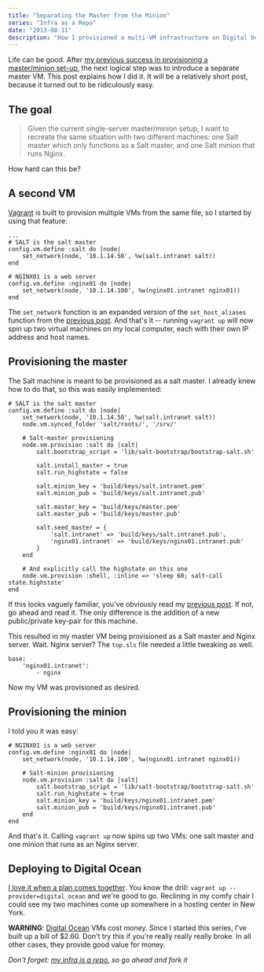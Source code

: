 ```yaml
---
title: "Separating the Master from the Minion"
series: "Infra as a Repo"
date: "2013-08-11"
description: "How I provisioned a multi-VM infrastructure on Digital Ocean using Salt Stack and a master/minion setup"
---
```


Life can be good. After [my previous success in provisioning a master/minion set-up][my-master], the next logical step was
to introduce a separate master VM. This post explains how I did it. It will be a relatively short post, because it
turned out to be ridiculously easy.

The goal
--------

> Given the current single-server master/minion setup, I want to recreate the same situation with two different
> machines: one Salt master which only functions as a Salt master, and one Salt minion that runs Nginx.

How hard can this be?


A second VM
-----------

[Vagrant][] is built to provision multiple VMs from the same file, so I started by using that feature:

    ...
    # SALT is the salt master
    config.vm.define :salt do |node|
        set_network(node, '10.1.14.50', %w(salt.intranet salt))
    end

    # NGINX01 is a web server
    config.vm.define :nginx01 do |node|
        set_network(node, '10.1.14.100', %w(nginx01.intranet nginx01))
    end

The `set_network` function is an expanded version of the `set_host_aliases` function from the [previous post][my-master].
And that's it -- running `vagrant up` will now spin up two virtual machines on my local computer, each with their own
IP address and host names.


Provisioning the master
-----------------------

The Salt machine is meant to be provisioned as a salt master. I already knew how to do that, so this was easily
implemented:

    # SALT is the salt master
    config.vm.define :salt do |node|
        set_network(node, '10.1.14.50', %w(salt.intranet salt))
        node.vm.synced_folder 'salt/roots/', '/srv/'

        # Salt-master provisioning
        node.vm.provision :salt do |salt|
            salt.bootstrap_script = 'lib/salt-bootstrap/bootstrap-salt.sh'

            salt.install_master = true
            salt.run_highstate = false

            salt.minion_key = 'build/keys/salt.intranet.pem'
            salt.minion_pub = 'build/keys/salt.intranet.pub'

            salt.master_key = 'build/keys/master.pem'
            salt.master_pub = 'build/keys/master.pub'

            salt.seed_master = {
                'salt.intranet' => 'build/keys/salt.intranet.pub',
                'nginx01.intranet' => 'build/keys/nginx01.intranet.pub'
            }
        end

        # And explicitly call the highstate on this one
        node.vm.provision :shell, :inline => 'sleep 60; salt-call state.highstate'
    end

If this looks vaguely familiar, you've obviously read my [previous post][my-master]. If not, go ahead and read it.
The only difference is the addition of a new public/private key-pair for this machine.

This resulted in my master VM being provisioned as a Salt master and Nginx server. Wait. Nginx server? The `top.sls`
file needed a little tweaking as well.

    base:
        'nginx01.intranet':
            - nginx

Now my VM was provisioned as desired.


Provisioning the minion
------------------------

I told you it was easy:

    # NGINX01 is a web server
    config.vm.define :nginx01 do |node|
        set_network(node, '10.1.14.100', %w(nginx01.intranet nginx01))

        # Salt-minion provisioning
        node.vm.provision :salt do |salt|
            salt.bootstrap_script = 'lib/salt-bootstrap/bootstrap-salt.sh'
            salt.run_highstate = true
            salt.minion_key = 'build/keys/nginx01.intranet.pem'
            salt.minion_pub = 'build/keys/nginx01.intranet.pub'
        end
    end

And that's it. Calling `vagrant up` now spins up two VMs: one salt master and one minion that runs as an Nginx server.

<div class="mission-accomplished"></div>


Deploying to Digital Ocean
--------------------------

[I love it when a plan comes together][]. You know the drill: `vagrant up --provider=digital_ocean` and we're good to go.
Reclining in my comfy chair I could see my two machines come up somewhere in a hosting center in New York.

**WARNING**: [Digital Ocean][] VMs cost money. Since I started this series, I've built up a bill of $2.60.
Don't try this if you're really really really broke. In all other cases, they provide good value for money.

_Don't forget: [my infra is a repo](https://github.com/publysher/infra-example-nginx), so go ahead and fork it_


[my-master]: http://blog.publysher.nl/2013/08/infra-as-repo-adding-salt-master.html
[Vagrant]: http://www.vagrantup.com
[I love it when a plan comes together]: http://www.imdb.com/title/tt0084967/quotes?item=qt0378851
[Digital Ocean]: https://www.digitalocean.com/?refcode=8d8ff680bec5
